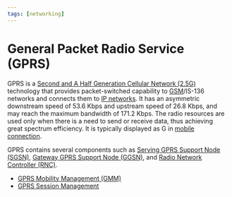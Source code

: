 ```yaml
---
tags: [networking]
---
```


# General Packet Radio Service (GPRS)

GPRS is a [Second and A Half Generation Cellular Network (2.5G)](202303311226.md)
technology that provides packet-switched capability to
[GSM](202304111937.md)/IS-136 networks and connects them to [IP networks](202206151223.md).
It has an asymmetric downstream speed of 53.6 Kbps and upstream speed of 26.8
Kbps, and may reach the maximum bandwidth of 171.2 Kbps. The radio resources are
used only when there is a need to send or receive data, thus achieving great
spectrum efficiency. It is typically displayed as G in [mobile connection](202303292147.md).

GPRS contains several components such as [Serving GPRS Support Node (SGSN)](202404111203.md),
[Gateway GPRS Support Node (GGSN)](202404111209.md), and [Radio Network Controller (RNC)](202404111212.md).

- [GPRS Mobility Management (GMM)](202305170918.md)
- [GPRS Session Management](202305170931.md)
